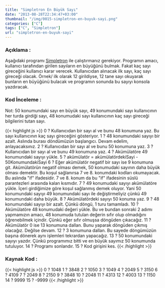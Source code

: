 ```yaml
---
title: "Simpletron En Büyük Sayı"
date: "2013-08-28T22:34:47+03:00"
thumbnail: "/img/0015-simpletron-en-buyuk-sayi.png"
categories: ["C"]
tags: ["C", "Simpletron"]
url: "simpletron-en-buyuk-sayi"
---
```


### Açıklama :

Aşağıdaki programı [Simpletron](http://furkantokac.com/c-simpletron-kendi-programlama-dilinizi-olusturun/) ile çalıştırmanız gerekiyor. Programın amacı, kullanıcı tarafından girilen sayıların en büyüğünü bulmak. Fakat kaç sayı gireceğini kullanıcı karar verecek. Kullanıcıdan alınacak ilk sayı, kaç sayı gireceği olacak.
Örnek/ ilk olarak 12 girildiyse, 12 tane sayı okuyarak bunların en büyüğünü bulacak ve programın sonunda bu sayıyı konsola yazdıracak.


### Kod İnceleme :

Not: 50 konumundaki sayı en büyük sayı, 49 konumundaki sayı kullanıcının her turda girdiği sayı, 48 konumudaki sayı kullanıcının kaç sayı gireceği bilgilerini tutan sayı.

{{< highlight js >}}
 0 ? Kullanıcıdan bir sayı al ve bunu 48 konumuna yaz. Bu sayı kullanıcının kaç sayı gireceğini gösteriyor.
 1 ? 48 konumundaki sayıyı bir azalt. Aslında burası döndümüzün başlangıcı. Devam edelim, anlayacaksınız.
 2 ? Kullanıcıdan bir sayı al ve bunu 50 konumuna yaz.
 3 ? Kullanıcıdan bir sayı al ve bunu 49 konumuna yaz.
 4 ? Akümülatöre 49 konumundaki sayıyı yükle.
 5 ? akümülatör = akümülatördekiSayi - 50KonumundakiSayi
 6 ? Eğer akümülatör negatif bir sayı ise 9 konumuna git. Akümülatörün negatif olması demek, 50 konumudaki sayının daha büyük olması demektir. Bu koşul sağlanırsa 7 ve 8. konumdaki kodları okumayacak. Bu aslında "if" ifadesidir. 7 ve 8. konum da bu "if" ifadesinin süslü parantezleri arasında kalan kısmıdır.
 7 ? 49 konumudaki sayıyı akümülatöre yükle. İçeri girdiğimize göre koşul sağlanmış demek oluyor. Yani 50 konumundaki sayıyı 49 konumundaki sayı ile değiştirmeliyiz çünkü 49 konumundaki daha büyük.
 8 ? Akümülatördeki sayıyı 50 konuma yaz.
 9 ? 48 konumundaki sayıyı bir azalt. Çünkü döngü, 1 turu tamamladı.
10 ? Akümülatöre 48 konumudaki değeri yükle. Bu ve bundan sonraki 2 adımı yapmamızın amacı, 48 konumuda tutulan değerin sıfır olup olmadığını öğrenebilmek içindir. Çünkü eğer sıfır olmuşsa döngüden çıkacağız.
11 ? Akümülatör 0 ise 13 konumuna dallan. Bunu yaparak döngüden çıkmış olacağız. Değilse devam.
12 ? 3 konumuna dallan. Bu sayede döngümüzün başına dönerek aynı işlemleri tekrardan yapacağız.
13 ? 50 konumundaki sayıyı yazdır. Çünkü programımız bitti ve en büyük sayımız 50 konumunda tutuluyor.
14 ? Programı sonlandır.
15 ? Kod girişini kes.
{{< /highlight >}}


### Kaynak Kod :

{{< highlight js >}}
 0 ? 1048
 1 ? 3848
 2 ? 1050
 3 ? 1049
 4 ? 2049
 5 ? 3150
 6 ? 4109
 7 ? 2049
 8 ? 2150
 9 ? 3848
10 ? 2048
11 ? 4313
12 ? 4003
13 ? 1150
14 ? 9999
15 ? -9999
{{< /highlight >}}
